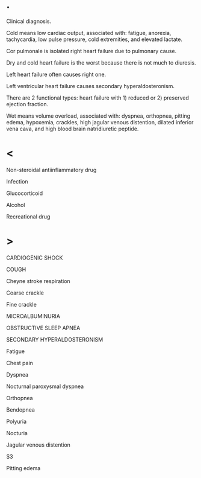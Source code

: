 # .

Clinical diagnosis.

Cold means low cardiac output, associated with: fatigue, anorexia, tachycardia, low pulse pressure, cold extremities, and elevated lactate.

Cor pulmonale is isolated right heart failure due to pulmonary cause.

Dry and cold heart failure is the worst because there is not much to diuresis.

Left heart failure often causes right one.

Left ventricular heart failure causes secondary hyperaldosteronism.

There are 2 functional types: heart failure with 1) reduced or 2) preserved ejection fraction.

Wet means volume overload, associated with: dyspnea, orthopnea, pitting edema, hypoxemia, crackles, high jagular venous distention, dilated inferior vena cava, and high blood brain natridiuretic peptide.

# <

Non-steroidal antiinflammatory drug

Infection

Glucocorticoid

Alcohol

Recreational drug

# >

CARDIOGENIC SHOCK

COUGH

Cheyne stroke respiration

Coarse crackle

Fine crackle

MICROALBUMINURIA

OBSTRUCTIVE SLEEP APNEA

SECONDARY HYPERALDOSTERONISM

Fatigue

Chest pain

Dyspnea

Nocturnal paroxysmal dyspnea

Orthopnea

Bendopnea

Polyuria

Nocturia

Jagular venous distention

S3

Pitting edema
